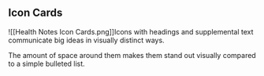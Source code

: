 ## Icon Cards

![[Health Notes Icon Cards.png]]Icons with headings and supplemental text communicate big ideas in visually distinct ways.

The amount of space around them makes them stand out visually compared to a simple bulleted list.
